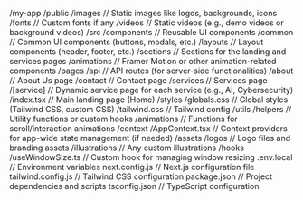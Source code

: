 /my-app
  /public
    /images          // Static images like logos, backgrounds, icons
    /fonts           // Custom fonts if any
    /videos          // Static videos (e.g., demo videos or background videos)
  /src
    /components      // Reusable UI components
      /common        // Common UI components (buttons, modals, etc.)
      /layouts       // Layout components (header, footer, etc.)
      /sections      // Sections for the landing and services pages
      /animations    // Framer Motion or other animation-related components
    /pages
      /api           // API routes (for server-side functionalities)
      /about         // About Us page
      /contact       // Contact page
      /services      // Services page
        /[service]   // Dynamic service page for each service (e.g., AI, Cybersecurity)
      /index.tsx     // Main landing page (Home)
    /styles
      /globals.css   // Global styles (Tailwind CSS, custom CSS)
      /tailwind.css  // Tailwind config
    /utils
      /helpers       // Utility functions or custom hooks
      /animations    // Functions for scroll/interaction animations
    /context
      /AppContext.tsx // Context providers for app-wide state management (if needed)
    /assets
      /logos         // Logo files and branding assets
      /illustrations // Any custom illustrations
    /hooks
      /useWindowSize.ts // Custom hook for managing window resizing
  .env.local         // Environment variables
  next.config.js     // Next.js configuration file
  tailwind.config.js // Tailwind CSS configuration
  package.json       // Project dependencies and scripts
  tsconfig.json      // TypeScript configuration
